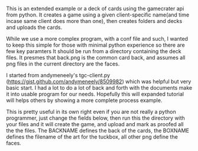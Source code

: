 This is an extended example or a deck of cards using the gamecrater api from
python.  It creates a game using a given client-specific name(and time incase
same client does more than one), then creates folders and decks and uploads the
cards.

While we use a more complex program, with a conf file and such, I wanted to keep
this simple for those with minimal python experience so there are few key
paramters It should be run from a directory containing the deck files. It
presmes that back.png is the common card back, and assumes all png files in the
current directory are the faces.


I started from andymeneely's tgc-client.py
(https://gist.github.com/andymeneely/8509982) which was helpful but very  basic start.  I  had a lot to do a lot of back and forth with the documents make it into
usable program for our needs.  Hopefully this will expanded tutorial will helps
others by showing a more complete process example.  

This is pretty useful in its own right even if you are not really a python programmer, just change the fields below, then run this the directory with your files and it will create the game, and upload and mark as proofed all the the files.  The BACKNAME defines the back of the cards, the BOXNAME defines the filename of the art for the tuckbox,  all other png define the faces.

